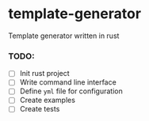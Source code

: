 # template-generator
Template generator written in rust

### TODO:

- [ ] Init rust project
- [ ] Write command line interface
- [ ] Define `yml` file for configuration
- [ ] Create examples
- [ ] Create tests
